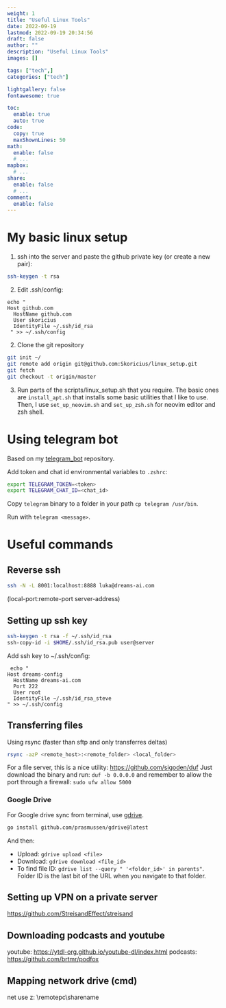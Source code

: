 ```yaml
---
weight: 1
title: "Useful Linux Tools"
date: 2022-09-19
lastmod: 2022-09-19 20:34:56
draft: false
author: ""
description: "Useful Linux Tools"
images: []

tags: ["tech",]
categories: ["tech"]

lightgallery: false
fontawesome: true

toc:
  enable: true
  auto: true
code:
  copy: true
  maxShownLines: 50
math:
  enable: false
  # ...
mapbox:
  # ...
share:
  enable: false
  # ...
comment:
  enable: false
---
```



# My basic linux setup

1) ssh into the server and paste the github private key (or create a new pair):
```bash
ssh-keygen -t rsa
```
2) Edit .ssh/config:
```
echo "
Host github.com
  HostName github.com
  User skoricius
  IdentityFile ~/.ssh/id_rsa
 " >> ~/.ssh/config
 ```
2) Clone the git repository
```bash
git init ~/
git remote add origin git@github.com:Skoricius/linux_setup.git
git fetch
git checkout -t origin/master
```
3) Run parts of the scripts/linux_setup.sh that you require. 
The basic ones are `install_apt.sh` that installs some basic utilities that I like to use.
Then, I use `set_up_neovim.sh` and `set_up_zsh.sh` for neovim editor and zsh shell.

# Using telegram bot

Based on my [telegram_bot](https://github.com/Skoricius/telegram_bot) repository.

Add token and chat id environmental variables to `.zshrc`:

```bash
export TELEGRAM_TOKEN=<token>
export TELEGRAM_CHAT_ID=<chat_id>
```

Copy `telegram` binary to a folder in your path `cp telegram /usr/bin`.

Run with `telegram <message>`.

# Useful commands

## Reverse ssh
```bash
ssh -N -L 8001:localhost:8888 luka@dreams-ai.com
```

(local-port:remote-port server-address)

## Setting up ssh key
```bash
ssh-keygen -t rsa -f ~/.ssh/id_rsa
ssh-copy-id -i $HOME/.ssh/id_rsa.pub user@server
```
Add ssh key to ~/.ssh/config:
```
 echo "
Host dreams-config
  HostName dreams-ai.com
  Port 222
  User root
  IdentityFile ~/.ssh/id_rsa_steve
" >> ~/.ssh/config
```

## Transferring files
Using rsync (faster than sftp and only transferres deltas)
```bash
rsync -azP <remote_host>:<remote_folder> <local_folder>
```

For a file server, this is a nice utility: https://github.com/sigoden/duf
Just download the binary and run: `duf -b 0.0.0.0` and remember to allow the port through a firewall:
`sudo ufw allow 5000`

### Google Drive

For Google drive sync from terminal, use [gdrive](https://github.com/prasmussen/gdrive).
```bash
go install github.com/prasmussen/gdrive@latest
```

And then:
- Upload: `gdrive upload <file>`
- Download: `gdrive download <file_id>`
- To find file ID: `gdrive list --query " '<folder_id>' in parents"`. Folder ID is the last bit of the URL when you navigate to that folder.

## Setting up VPN on a private server
https://github.com/StreisandEffect/streisand
  
## Downloading podcasts and youtube
youtube: https://ytdl-org.github.io/youtube-dl/index.html
podcasts: https://github.com/brtmr/podfox

## Mapping network drive (cmd)
net use z: \\remotepc\sharename